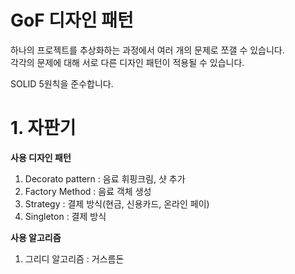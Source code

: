 # GoF 디자인 패턴
하나의 프로젝트를 추상화하는 과정에서 여러 개의 문제로 쪼갤 수 있습니다. <br>
각각의 문제에 대해 서로 다른 디자인 패턴이 적용될 수 있습니다.

SOLID 5원칙을 준수합니다.

# 1. 자판기
<b> 사용 디자인 패턴 </b> 
1. Decorato pattern : 음료 휘핑크림, 샷 추가
2. Factory Method : 음료 객체 생성
3. Strategy : 결제 방식(현금, 신용카드, 온라인 페이)
4. Singleton : 결제 방식

<b> 사용 알고리즘 </b>
1. 그리디 알고리즘 : 거스름돈 
